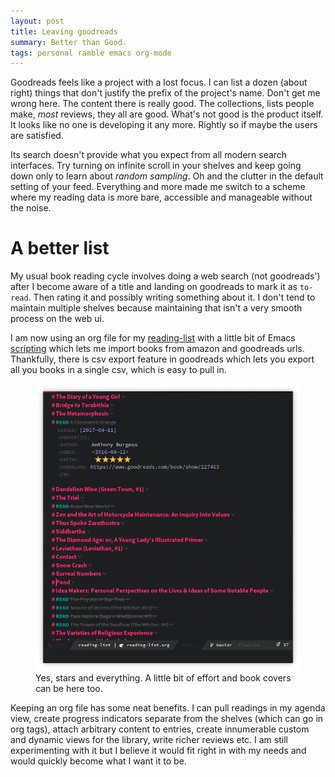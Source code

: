 ```yaml
---
layout: post
title: Leaving goodreads
summary: Better than Good.
tags: personal ramble emacs org-mode
---
```


<span class="dropcap">G</span>oodreads feels like a project with a lost focus. I
can list a dozen (about right) things that don't justify the prefix of the
project's name. Don't get me wrong here. The content there is really good. The
collections, lists people make, *most* reviews, they all are good. What's not
good is the product itself. It looks like no one is developing it any more.
Rightly so if maybe the users are satisfied.

Its search doesn't provide what you expect from all modern search interfaces.
Try turning on infinite scroll in your shelves and keep going down only to learn
about *random sampling*. Oh and the clutter in the default setting of your feed.
Everything and more made me switch to a scheme where my reading data is more
bare, accessible and manageable without the noise.

# A better list

My usual book reading cycle involves doing a web search (not goodreads') after I
become aware of a title and landing on goodreads to mark it as `to-read`. Then
rating it and possibly writing something about it. I don't tend to maintain
multiple shelves because maintaining that isn't a very smooth process on the web
ui.

I am now using an org file for
my [reading-list](http://github.com/lepisma/reading-list) with a little bit of
Emacs [scripting](http://github.com/lepisma/org-books) which lets me import
books from amazon and goodreads urls. Thankfully, there is csv export feature in
goodreads which lets you export all you books in a single csv, which is easy to
pull in.

<figure>
  <img src="/images/posts/goodreads/screen.png">
  <figcaption>
    Yes, stars and everything. A little bit of effort and book covers can be
    here too.
  </figcaption>
</figure>

Keeping an org file has some neat benefits. I can pull readings in my agenda
view, create progress indicators separate from the shelves (which can go in org
tags), attach arbitrary content to entries, create innumerable custom and
dynamic views for the library, write richer reviews etc. I am still
experimenting with it but I believe it would fit right in with my needs and
would quickly become what I want it to be.
